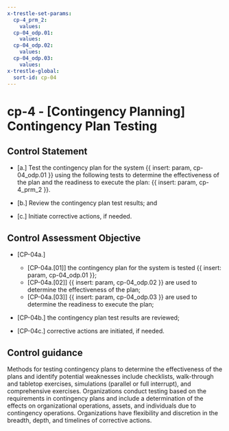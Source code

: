 ```yaml
---
x-trestle-set-params:
  cp-4_prm_2:
    values:
  cp-04_odp.01:
    values:
  cp-04_odp.02:
    values:
  cp-04_odp.03:
    values:
x-trestle-global:
  sort-id: cp-04
---
```


# cp-4 - \[Contingency Planning\] Contingency Plan Testing

## Control Statement

- \[a.\] Test the contingency plan for the system {{ insert: param, cp-04_odp.01 }} using the following tests to determine the effectiveness of the plan and the readiness to execute the plan: {{ insert: param, cp-4_prm_2 }}.

- \[b.\] Review the contingency plan test results; and

- \[c.\] Initiate corrective actions, if needed.

## Control Assessment Objective

- \[CP-04a.\]

  - \[CP-04a.[01]\] the contingency plan for the system is tested {{ insert: param, cp-04_odp.01 }};
  - \[CP-04a.[02]\]  {{ insert: param, cp-04_odp.02 }} are used to determine the effectiveness of the plan;
  - \[CP-04a.[03]\]  {{ insert: param, cp-04_odp.03 }} are used to determine the readiness to execute the plan;

- \[CP-04b.\] the contingency plan test results are reviewed;

- \[CP-04c.\] corrective actions are initiated, if needed.

## Control guidance

Methods for testing contingency plans to determine the effectiveness of the plans and identify potential weaknesses include checklists, walk-through and tabletop exercises, simulations (parallel or full interrupt), and comprehensive exercises. Organizations conduct testing based on the requirements in contingency plans and include a determination of the effects on organizational operations, assets, and individuals due to contingency operations. Organizations have flexibility and discretion in the breadth, depth, and timelines of corrective actions.
